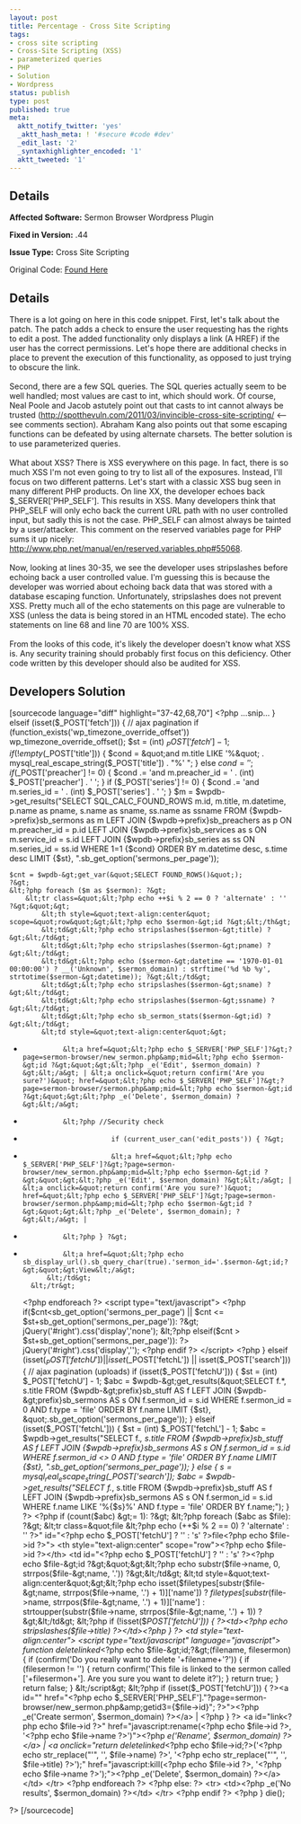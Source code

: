```yaml
---
layout: post
title: Percentage - Cross Site Scripting
tags:
- cross site scripting
- Cross-Site Scripting (XSS)
- parameterized queries
- PHP
- Solution
- Wordpress
status: publish
type: post
published: true
meta:
  aktt_notify_twitter: 'yes'
  _aktt_hash_meta: ! '#secure #code #dev'
  _edit_last: '2'
  _syntaxhighlighter_encoded: '1'
  aktt_tweeted: '1'
---
```

## Details
__Affected Software:__ Sermon Browser Wordpress Plugin

__Fixed in Version:__  .44

__Issue Type:__ Cross Site Scripting

Original Code: <a href="http://spotthevuln.com/2011/05/percentage/">Found Here</a>
## Details
There is a lot going on here in this code snippet.   First, let's talk about the patch.  The patch adds a check to ensure the user requesting has the rights to edit a post.  The added functionality only displays a link (A HREF) if the user has the correct permissions.  Let's hope there are additional checks in place to prevent the execution of this functionality, as opposed to just trying to obscure the link.
<br><br>
Second, there are a few SQL queries.  The SQL queries actually seem to be well handled; most values are cast to int, which should work.  Of course, Neal Poole and Jacob astutely point out that casts to int cannot always be trusted (<a href="http://spotthevuln.com/2011/03/invincible-cross-site-scripting/">http://spotthevuln.com/2011/03/invincible-cross-site-scripting/</a> &lt;-- see comments section).  Abraham Kang also points out that some escaping functions can be defeated by using alternate charsets.  The better solution is to use parameterized queries.
<br><br>
What about XSS?  There is XSS everywhere on this page.  In fact, there is so much XSS I'm not even going to try to list all of the exposures.  Instead, I'll focus on two different patterns.  Let's start with a classic XSS bug seen in many different PHP products.  On line XX, the developer echoes back $_SERVER['PHP_SELF'].  This results in XSS.  Many developers think that PHP_SELF will only echo back the current URL path with no user controlled input, but sadly this is not the case.  PHP_SELF can almost always be tainted by a user/attacker.  This comment on the reserved variables page for PHP sums it up nicely: <a href="http://www.php.net/manual/en/reserved.variables.php#55068">http://www.php.net/manual/en/reserved.variables.php#55068</a>.
<br><br>
Now, looking at lines 30-35, we see the developer uses stripslashes before echoing back a user controlled value.  I'm guessing this is because the developer was worried about echoing back data that was stored with a database escaping function.   Unfortunately, stripslashes does not prevent XSS.  Pretty much all of the echo statements on this page are vulnerable to XSS (unless the data is being stored  in an HTML encoded state).  The echo statements on line 68 and line 70 are 100% XSS.
<br><br>
From the looks of this code, it's likely the developer doesn't know what XSS is.  Any security training should probably first focus on this deficiency.  Other code written by this developer should also be audited for XSS.


## Developers Solution
[sourcecode language="diff" highlight="37-42,68,70"]
&lt;?php
...snip...
} elseif (isset($_POST['fetch'])) { // ajax pagination
	if (function_exists('wp_timezone_override_offset'))
		wp_timezone_override_offset();
	$st = (int) $_POST['fetch'] - 1;
	if (!empty($_POST['title'])) {
		$cond = &quot;and m.title LIKE '%&quot; . mysql_real_escape_string($_POST['title']) . &quot;%' &quot;;
	} else
		$cond = '';
	if ($_POST['preacher'] != 0) {
		$cond .= 'and m.preacher_id = ' . (int) $_POST['preacher'] . ' ';
	}
	if ($_POST['series'] != 0) {
		$cond .= 'and m.series_id = ' . (int) $_POST['series'] . ' ';
	}
	$m = $wpdb-&gt;get_results(&quot;SELECT SQL_CALC_FOUND_ROWS m.id, m.title, m.datetime, p.name as pname, s.name as sname, ss.name as ssname
	FROM {$wpdb-&gt;prefix}sb_sermons as m
	LEFT JOIN {$wpdb-&gt;prefix}sb_preachers as p ON m.preacher_id = p.id
	LEFT JOIN {$wpdb-&gt;prefix}sb_services as s ON m.service_id = s.id
	LEFT JOIN {$wpdb-&gt;prefix}sb_series as ss ON m.series_id = ss.id
	WHERE 1=1 {$cond}
	ORDER BY m.datetime desc, s.time desc LIMIT {$st}, &quot;.sb_get_option('sermons_per_page'));

	$cnt = $wpdb-&gt;get_var(&quot;SELECT FOUND_ROWS()&quot;);
	?&gt;
	&lt;?php foreach ($m as $sermon): ?&gt;
		&lt;tr class=&quot;&lt;?php echo ++$i % 2 == 0 ? 'alternate' : '' ?&gt;&quot;&gt;
			&lt;th style=&quot;text-align:center&quot; scope=&quot;row&quot;&gt;&lt;?php echo $sermon-&gt;id ?&gt;&lt;/th&gt;
			&lt;td&gt;&lt;?php echo stripslashes($sermon-&gt;title) ?&gt;&lt;/td&gt;
			&lt;td&gt;&lt;?php echo stripslashes($sermon-&gt;pname) ?&gt;&lt;/td&gt;
			&lt;td&gt;&lt;?php echo ($sermon-&gt;datetime == '1970-01-01 00:00:00') ? __('Unknown', $sermon_domain) : strftime('%d %b %y', strtotime($sermon-&gt;datetime)); ?&gt;&lt;/td&gt;
			&lt;td&gt;&lt;?php echo stripslashes($sermon-&gt;sname) ?&gt;&lt;/td&gt;
			&lt;td&gt;&lt;?php echo stripslashes($sermon-&gt;ssname) ?&gt;&lt;/td&gt;
			&lt;td&gt;&lt;?php echo sb_sermon_stats($sermon-&gt;id) ?&gt;&lt;/td&gt;
			&lt;td style=&quot;text-align:center&quot;&gt;
-				&lt;a href=&quot;&lt;?php echo $_SERVER['PHP_SELF']?&gt;?page=sermon-browser/new_sermon.php&amp;mid=&lt;?php echo $sermon-&gt;id ?&gt;&quot;&gt;&lt;?php _e('Edit', $sermon_domain) ?&gt;&lt;/a&gt; | &lt;a onclick=&quot;return confirm('Are you sure?')&quot; href=&quot;&lt;?php echo $_SERVER['PHP_SELF']?&gt;?page=sermon-browser/sermon.php&amp;mid=&lt;?php echo $sermon-&gt;id ?&gt;&quot;&gt;&lt;?php _e('Delete', $sermon_domain) ?&gt;&lt;/a&gt;
+				&lt;?php //Security check 
+							if (current_user_can('edit_posts')) { ?&gt; 
+							&lt;a href=&quot;&lt;?php echo $_SERVER['PHP_SELF']?&gt;?page=sermon-browser/new_sermon.php&amp;mid=&lt;?php echo $sermon-&gt;id ?&gt;&quot;&gt;&lt;?php _e('Edit', $sermon_domain) ?&gt;&lt;/a&gt; | &lt;a onclick=&quot;return confirm('Are you sure?')&quot; href=&quot;&lt;?php echo $_SERVER['PHP_SELF']?&gt;?page=sermon-browser/sermon.php&amp;mid=&lt;?php echo $sermon-&gt;id ?&gt;&quot;&gt;&lt;?php _e('Delete', $sermon_domain); ?&gt;&lt;/a&gt; | 
+				&lt;?php } ?&gt; 
+				&lt;a href=&quot;&lt;?php echo sb_display_url().sb_query_char(true).'sermon_id='.$sermon-&gt;id;?&gt;&quot;&gt;View&lt;/a&gt;
			&lt;/td&gt;
		&lt;/tr&gt;
	&lt;?php endforeach ?&gt;
	&lt;script type=&quot;text/javascript&quot;&gt;
	&lt;?php if($cnt&lt;sb_get_option('sermons_per_page') || $cnt &lt;= $st+sb_get_option('sermons_per_page')): ?&gt;
		jQuery('#right').css('display','none');
	&lt;?php elseif($cnt &gt; $st+sb_get_option('sermons_per_page')): ?&gt;
		jQuery('#right').css('display','');
	&lt;?php endif ?&gt;
	&lt;/script&gt;
	&lt;?php
} elseif (isset($_POST['fetchU']) || isset($_POST['fetchL']) || isset($_POST['search'])) { // ajax pagination (uploads)
	if (isset($_POST['fetchU'])) {
		$st = (int) $_POST['fetchU'] - 1;
		$abc = $wpdb-&gt;get_results(&quot;SELECT f.*, s.title FROM {$wpdb-&gt;prefix}sb_stuff AS f LEFT JOIN {$wpdb-&gt;prefix}sb_sermons AS s ON f.sermon_id = s.id WHERE f.sermon_id = 0 AND f.type = 'file' ORDER BY f.name LIMIT {$st}, &quot;.sb_get_option('sermons_per_page'));
	} elseif (isset($_POST['fetchL'])) {
		$st = (int) $_POST['fetchL'] - 1;
		$abc = $wpdb-&gt;get_results(&quot;SELECT f.*, s.title FROM {$wpdb-&gt;prefix}sb_stuff AS f LEFT JOIN {$wpdb-&gt;prefix}sb_sermons AS s ON f.sermon_id = s.id WHERE f.sermon_id &lt;&gt; 0 AND f.type = 'file' ORDER BY f.name LIMIT {$st}, &quot;.sb_get_option('sermons_per_page'));
	} else {
		$s = mysql_real_escape_string($_POST['search']);
		$abc = $wpdb-&gt;get_results(&quot;SELECT f.*, s.title FROM {$wpdb-&gt;prefix}sb_stuff AS f LEFT JOIN {$wpdb-&gt;prefix}sb_sermons AS s ON f.sermon_id = s.id WHERE f.name LIKE '%{$s}%' AND f.type = 'file' ORDER BY f.name;&quot;);
	}
?&gt;
&lt;?php if (count($abc) &gt;= 1): ?&gt;
	&lt;?php foreach ($abc as $file): ?&gt;
		&lt;tr class=&quot;file &lt;?php echo (++$i % 2 == 0) ? 'alternate' : '' ?&gt;&quot; id=&quot;&lt;?php echo $_POST['fetchU'] ? '' : 's' ?&gt;file&lt;?php echo $file-&gt;id ?&gt;&quot;&gt;
			&lt;th style=&quot;text-align:center&quot; scope=&quot;row&quot;&gt;&lt;?php echo $file-&gt;id ?&gt;&lt;/th&gt;
			&lt;td id=&quot;&lt;?php echo $_POST['fetchU'] ? '' : 's' ?&gt;&lt;?php echo $file-&gt;id ?&gt;&quot;&gt;&lt;?php echo substr($file-&gt;name, 0, strrpos($file-&gt;name, '.')) ?&gt;&lt;/td&gt;
			&lt;td style=&quot;text-align:center&quot;&gt;&lt;?php echo isset($filetypes[substr($file-&gt;name, strrpos($file-&gt;name, '.') + 1)]['name']) ? $filetypes[substr($file-&gt;name, strrpos($file-&gt;name, '.') + 1)]['name'] : strtoupper(substr($file-&gt;name, strrpos($file-&gt;name, '.') + 1)) ?&gt;&lt;/td&gt;
			&lt;?php if (!isset($_POST['fetchU'])) { ?&gt;&lt;td&gt;&lt;?php echo stripslashes($file-&gt;title) ?&gt;&lt;/td&gt;&lt;?php } ?&gt;
			&lt;td style=&quot;text-align:center&quot;&gt;
				&lt;script type=&quot;text/javascript&quot; language=&quot;javascript&quot;&gt;
				function deletelinked_&lt;?php echo $file-&gt;id;?&gt;(filename, filesermon) {
					if (confirm('Do you really want to delete '+filename+'?')) {
						if (filesermon != '') {
							return confirm('This file is linked to the sermon called ['+filesermon+']. Are you sure you want to delete it?');
						}
						return true;
					}
					return false;
				}
				&lt;/script&gt;
				&lt;?php if (isset($_POST['fetchU'])) { ?&gt;&lt;a id=&quot;&quot; href=&quot;&lt;?php echo $_SERVER['PHP_SELF'].&quot;?page=sermon-browser/new_sermon.php&amp;amp;getid3={$file-&gt;id}&quot;; ?&gt;&quot;&gt;&lt;?php _e('Create sermon', $sermon_domain) ?&gt;&lt;/a&gt; | &lt;?php } ?&gt;
				&lt;a id=&quot;link&lt;?php echo $file-&gt;id ?&gt;&quot; href=&quot;javascript:rename(&lt;?php echo $file-&gt;id ?&gt;, '&lt;?php echo $file-&gt;name ?&gt;')&quot;&gt;&lt;?php _e('Rename', $sermon_domain) ?&gt;&lt;/a&gt; | &lt;a onclick=&quot;return deletelinked_&lt;?php echo $file-&gt;id;?&gt;('&lt;?php echo str_replace(&quot;'&quot;, '', $file-&gt;name) ?&gt;', '&lt;?php echo str_replace(&quot;'&quot;, '', $file-&gt;title) ?&gt;');&quot; href=&quot;javascript:kill(&lt;?php echo $file-&gt;id ?&gt;, '&lt;?php echo $file-&gt;name ?&gt;');&quot;&gt;&lt;?php _e('Delete', $sermon_domain) ?&gt;&lt;/a&gt;
			&lt;/td&gt;
		&lt;/tr&gt;
	&lt;?php endforeach ?&gt;
&lt;?php else: ?&gt;
	&lt;tr&gt;
		&lt;td&gt;&lt;?php _e('No results', $sermon_domain) ?&gt;&lt;/td&gt;
	&lt;/tr&gt;
&lt;?php endif ?&gt;
&lt;?php
}
die();

?&gt;
[/sourcecode] 
